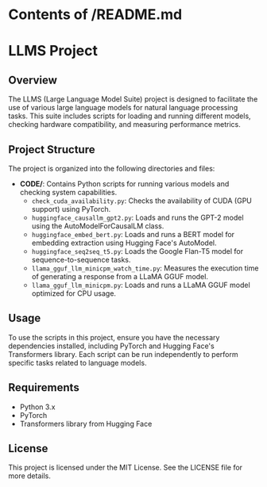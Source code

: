 # Contents of /README.md

# LLMS Project

## Overview
The LLMS (Large Language Model Suite) project is designed to facilitate the use of various large language models for natural language processing tasks. This suite includes scripts for loading and running different models, checking hardware compatibility, and measuring performance metrics.

## Project Structure
The project is organized into the following directories and files:

- **CODE/**: Contains Python scripts for running various models and checking system capabilities.
  - `check_cuda_availability.py`: Checks the availability of CUDA (GPU support) using PyTorch.
  - `huggingface_causallm_gpt2.py`: Loads and runs the GPT-2 model using the AutoModelForCausalLM class.
  - `huggingface_embed_bert.py`: Loads and runs a BERT model for embedding extraction using Hugging Face's AutoModel.
  - `huggingface_seq2seq_t5.py`: Loads the Google Flan-T5 model for sequence-to-sequence tasks.
  - `llama_gguf_llm_minicpm_watch_time.py`: Measures the execution time of generating a response from a LLaMA GGUF model.
  - `llama_gguf_llm_minicpm.py`: Loads and runs a LLaMA GGUF model optimized for CPU usage.

## Usage
To use the scripts in this project, ensure you have the necessary dependencies installed, including PyTorch and Hugging Face's Transformers library. Each script can be run independently to perform specific tasks related to language models.

## Requirements
- Python 3.x
- PyTorch
- Transformers library from Hugging Face

## License
This project is licensed under the MIT License. See the LICENSE file for more details.